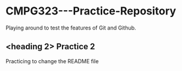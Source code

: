 # CMPG323---Practice-Repository
Playing around to test the features of Git and Github.

## <heading 2> Practice 2
Practicing to change the README file
